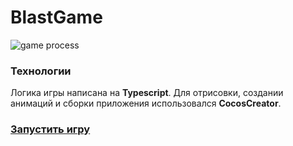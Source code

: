 # BlastGame

![game process](https://github.com/AlimAlibek/BlastGame/blob/master/gif-for-readme/game-gif.gif?raw=true)

### Технологии
Логика игры написана на **Typescript**.
Для отрисовки, создании анимаций и сборки приложения использовался **CocosCreator**.

### [Запустить игру](https://alimalibek.github.io/BlastGame/)
